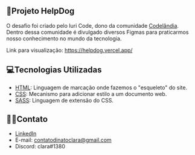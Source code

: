 ## 🐶Projeto HelpDog

O desafio foi criado pelo Iuri Code, dono da comunidade [Codelândia](https://discord.gg/wNCWTVuxyz). Dentro dessa comunidade é divulgado diversos Figmas para praticarmos nosso conhecimento no mundo da tecnologia.

Link para visualização: https://helpdog.vercel.app/

## 💻Tecnologias Utilizadas

- [HTML](https://pt-br.reactjs.org): Linguagem de marcação onde fazemos o "esqueleto" do site.
- [CSS](https://react-icons.github.io/react-icons): Mecanismo para adicionar estilo a um documento web.
- [SASS](https://sass-lang.com/): Linguagem de extensão do CSS.

## 👋🏼Contato

- [LinkedIn](https://www.linkedin.com/in/clara-dinato-b86774207/)
- E-mail: contatodinatoclara@gmail.com
- Discord: clara#1380
